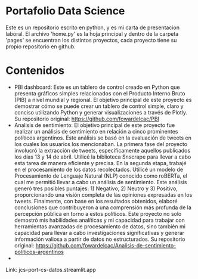 # Portafolio Data Science
Este es un repositorio escrito en python, y es mi carta de presentacion laboral. El archivo 'home.py' es la hoja principal y dentro de la carpeta 'pages' se encuentran los distintos proyectos, cada proyecto tiene su propio repositorio en github.

# Contenidos
- PBI dashboard: Este es un tablero de control creado en Python que presenta gráficos simples relacionados con el Producto Interno Bruto (PIB) a nivel mundial y regional. El objetivo principal de este proyecto es demostrar cómo se puede crear un tablero de control simple, claro y conciso utilizando Python y generar visualizaciones a través de Plotly. Su repositorio original: https://github.com/fowardelcac/PBI
- Analisis de sentimiento: El objetivo principal de este proyecto fue realizar un análisis de sentimiento en relación a cinco prominentes políticos argentinos. Este análisis se basó en la evaluación de tweets en los cuales los usuarios los mencionaban. La primera fase del proyecto involucró la extracción de tweets, específicamente aquellos publicados los días 13 y 14 de abril. Utilicé la biblioteca Snscrape para llevar a cabo esta tarea de manera eficiente y precisa. En la segunda etapa, trabajé en el procesamiento de los datos recolectados. Utilicé un modelo de Procesamiento de Lenguaje Natural (NLP) conocido como roBERTa, el cual me permitió llevar a cabo un análisis de sentimiento. Este análisis generó tres posibles puntajes: 1) Negativo, 2) Neutro y 3) Positivo, proporcionando una visión completa de las opiniones expresadas en los tweets. Finalmente, con base en los resultados obtenidos, elaboré conclusiones que contribuyeron a una comprensión más profunda de la percepción pública en torno a estos políticos. Este proyecto no solo demostró mis habilidades analíticas y mi capacidad para trabajar con herramientas avanzadas de procesamiento de datos, sino también mi capacidad para llevar a cabo investigaciones significativas y generar información valiosa a partir de datos no estructurados. Su repositorio original: https://github.com/fowardelcac/Analisis-de-sentimiento-politicos-argentinos
- 


Link: jcs-port-cs-datos.streamlit.app
